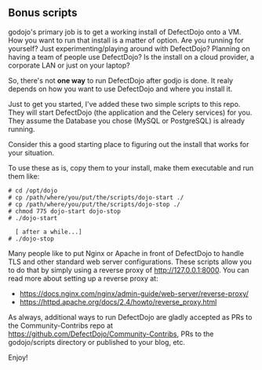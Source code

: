 ## Bonus scripts


godojo's primary job is to get a working install of DefectDojo onto a VM. How you want to run that install is a matter of option.  Are you running for yourself? Just experimenting/playing around with DefectDojo? Planning on having a team of people use DefectDojo? Is the install on a cloud provider, a corporate LAN or just on your laptop?

So, there's not **one way** to run DefectDojo after godjo is done. It realy depends on how you want to use DefectDojo and where you install it.

Just to get you started, I've added these two simple scripts to this repo. They will start DefectDojo (the application and the Celery services) for you. They assume the Database you chose (MySQL or PostgreSQL) is already running.

Consider this a good starting place to figuring out the install that works for your situation.


To use these as is, copy them to your install, make them executable and run them like:

```
# cd /opt/dojo
# cp /path/where/you/put/the/scripts/dojo-start ./
# cp /path/where/you/put/the/scripts/dojo-stop ./
# chmod 775 dojo-start dojo-stop
# ./dojo-start

  [ after a while...]
# ./dojo-stop
```

Many people like to put Nginx or Apache in front of DefectDojo to handle TLS and other standard web server configurations. These scripts allow you to do that by simply using a reverse proxy of http://127.0.0.1:8000.  You can read more about setting up a reverse proxy at:

* https://docs.nginx.com/nginx/admin-guide/web-server/reverse-proxy/
* https://httpd.apache.org/docs/2.4/howto/reverse_proxy.html

As always, additional ways to run DefectDojo are gladly accepted as PRs to the Community-Contribs repo at https://github.com/DefectDojo/Community-Contribs, PRs to the godojo/scripts directory or published to your blog, etc.

Enjoy!
